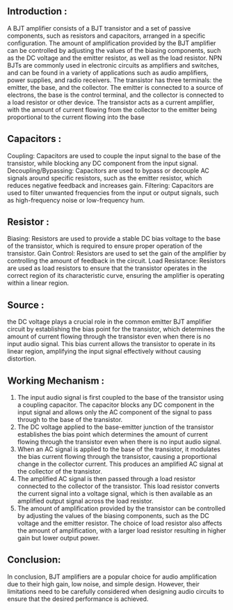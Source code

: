 
## Introduction :
A BJT amplifier consists of a BJT transistor and a set of passive components, such as resistors and capacitors, arranged in a specific configuration.
The amount of amplification provided by the BJT amplifier can be controlled by adjusting the values of the biasing components, such as the DC voltage and the emitter resistor, as well as the load resistor.
NPN BJTs are commonly used in electronic circuits as amplifiers and switches, and can be found in a variety of applications such as audio amplifiers, power supplies, and radio receivers.
The transistor has three terminals: the emitter, the base, and the collector. The emitter is connected to a source of electrons, the base is the control terminal, and the collector is connected to a load resistor or other device.
The transistor acts as a current amplifier, with the amount of current flowing from the collector to the emitter being proportional to the current flowing into the base

## Capacitors :
Coupling: Capacitors are used to couple the input signal to the base of the transistor, while blocking any DC component from the input signal.
Decoupling/Bypassing: Capacitors are used to bypass or decouple AC signals around specific resistors, such as the emitter resistor, which reduces negative feedback and increases gain.
Filtering: Capacitors are used to filter unwanted frequencies from the input or output signals, such as high-frequency noise or low-frequency hum. 

## Resistor :
Biasing: Resistors are used to provide a stable DC bias voltage to the base of the transistor, which is required to ensure proper operation of the transistor.
Gain Control: Resistors are used to set the gain of the amplifier by controlling the amount of feedback in the circuit.
Load Resistance: Resistors are used as load resistors to ensure that the transistor operates in the correct region of its characteristic curve, ensuring the amplifier is operating within a linear region.

## Source :
the DC voltage plays a crucial role in the common emitter BJT amplifier circuit by establishing the bias point for the transistor, which determines the amount of current flowing through the transistor even when there is no input audio signal. This bias current allows the transistor to operate in its linear region, amplifying the input signal effectively without causing distortion. 

## Working Mechanism :
1.  The input audio signal is first coupled to the base of the transistor using a coupling capacitor. The capacitor blocks any DC component in the input signal and allows only the AC component of the signal to pass through to the base of the transistor. 
2.  The DC voltage applied to the base-emitter junction of the transistor establishes the bias point which determines the amount of current flowing through the transistor even when there is no input audio signal. 
3.  When an AC signal is applied to the base of the transistor, it modulates the bias current flowing through the transistor, causing a proportional change in the collector current. This produces an amplified AC signal at the collector of the transistor.
4.   The amplified AC signal is then passed through a load resistor connected to the collector of the transistor. This load resistor converts the current signal into a voltage signal, which is then available as an amplified output signal across the load resistor. 
5.   The amount of amplification provided by the transistor can be controlled by adjusting the values of the biasing components, such as the DC voltage and the emitter resistor. The choice of load resistor also affects the amount of amplification, with a larger load resistor resulting in higher gain but lower output power.


## Conclusion: 
In conclusion, BJT amplifiers are a popular choice for audio amplification due to their high gain, low noise, and simple design. However, their limitations need to be carefully considered when designing audio circuits to ensure that the desired performance is achieved.
